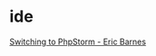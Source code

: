 ide
===



[Switching to PhpStorm - Eric Barnes](http://ericlbarnes.com/blog/switching-to-phpstorm)

